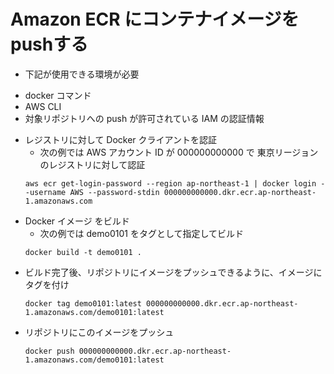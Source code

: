 # Amazon ECR にコンテナイメージをpushする

* 下記が使用できる環境が必要
 - docker コマンド
 - AWS CLI 
 - 対象リポジトリへの push が許可されている IAM の認証情報

* レジストリに対して Docker クライアントを認証
  - 次の例では AWS アカウント ID が 000000000000 で 東京リージョンのレジストリに対して認証
  ```
  aws ecr get-login-password --region ap-northeast-1 | docker login --username AWS --password-stdin 000000000000.dkr.ecr.ap-northeast-1.amazonaws.com
  ```
* Docker イメージ をビルド
  - 次の例では demo0101 をタグとして指定してビルド
  ```
  docker build -t demo0101 .

  ```
* ビルド完了後、リポジトリにイメージをプッシュできるように、イメージにタグを付け
  ```
  docker tag demo0101:latest 000000000000.dkr.ecr.ap-northeast-1.amazonaws.com/demo0101:latest

  ```
* リポジトリにこのイメージをプッシュ
  ```
  docker push 000000000000.dkr.ecr.ap-northeast-1.amazonaws.com/demo0101:latest

  ```  